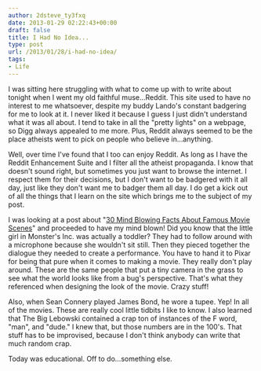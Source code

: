 ```yaml
---
author: 2dsteve_ty3fxq
date: 2013-01-29 02:22:43+00:00
draft: false
title: I Had No Idea...
type: post
url: /2013/01/28/i-had-no-idea/
tags:
- Life
---
```


I was sitting here struggling with what to come up with to write about tonight when I went my old faithful muse…Reddit. This site used to have no interest to me whatsoever, despite my buddy Lando's constant badgering for me to look at it. I never liked it because I guess I just didn't understand what it was all about. I tend to take in all the "pretty lights" on a webpage, so Digg always appealed to me more. Plus, Reddit always seemed to be the place atheists went to pick on people who believe in…anything.




Well, over time I've found that I too can enjoy Reddit. As long as I have the Reddit Enhancement Suite and I filter all the atheist propaganda. I know that doesn't sound right, but sometimes you just want to browse the internet. I respect them for their decisions, but I don't want to be badgered with it all day, just like they don't want me to badger them all day. I do get a kick out of all the things that I learn on the site which brings me to the subject of my post.




I was looking at a post about "[30 Mind Blowing Facts About Famous Movie Scenes](http://www.cracked.com/photoplasty_519_30-mind-blowing-true-facts-about-famous-movie-scenes_p30/)" and proceeded to have my mind blown! Did you know that the little girl in Monster's Inc. was actually a toddler? They had to follow around with a microphone because she wouldn't sit still. Then they pieced together the dialogue they needed to create a performance. You have to hand it to Pixar for being that pure when it comes to making a movie. They really don't play around. These are the same people that put a tiny camera in the grass to see what the world looks like from a bug's perspective. That's what they referenced when designing the look of the movie. Crazy stuff!




Also, when Sean Connery played James Bond, he wore a tupee. Yep! In all of the movies. These are really cool little tidbits I like to know. I also learned that The Big Lebowski contained a crap ton of instances of the F word, "man", and "dude." I knew that, but those numbers are in the 100's. That stuff has to be improvised, because I don't think anybody can write that much random crap. 




Today was educational. Off to do…something else.

